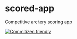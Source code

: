 # scored-app
Competitive archery scoring app

[![Commitizen friendly](https://img.shields.io/badge/commitizen-friendly-brightgreen.svg)](http://commitizen.github.io/cz-cli/)
